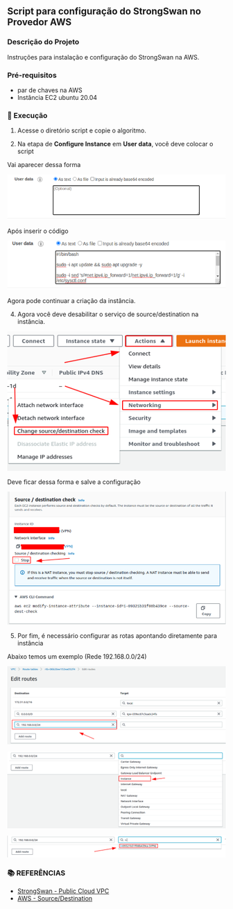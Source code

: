 ## Script para configuração do StrongSwan no Provedor AWS

### Descrição do Projeto
Instruções para instalação e configuração do StrongSwan na AWS.

### Pré-requisitos
- par de chaves na AWS
- Instância EC2 ubuntu 20.04

### 🚀 Execução
1. Acesse o diretório script e copie o algoritmo.

2. Na etapa de **Configure Instance** em **User data**, você deve colocar o script

Vai aparecer dessa forma
<p>
    <img alt="User Data" src="images/user-data.png">
</p>

Após inserir o código
<p>
    <img alt="User Data" src="images/user-data1.png">
</p>

Agora pode continuar a criação da instância.

4. Agora você deve desabilitar o serviço de source/destination na instância.
<p>
    <img alt="User Data" src="images/source-destination01.png">
</p>

Deve ficar dessa forma e salve a configuração

<p>
    <img alt="User Data" src="images/source-destination02.png">
</p>

5. Por fim, é necessário configurar as rotas apontando diretamente para instância

Abaixo temos um exemplo (Rede 192.168.0.0/24)

<p>
    <img alt="User Data" src="images/route.png">
</p>

<p>
    <img alt="User Data" src="images/route01.png">
</p>

<p>
    <img alt="User Data" src="images/route02.png">
</p>


### **:books: REFERÊNCIAS**

- [StrongSwan - Public Cloud VPC](https://wiki.strongswan.org/projects/strongswan/wiki/AwsVpc)
- [AWS - Source/Destination](https://docs.aws.amazon.com/pt_br/vpc/latest/userguide/VPC_NAT_Instance.html)


